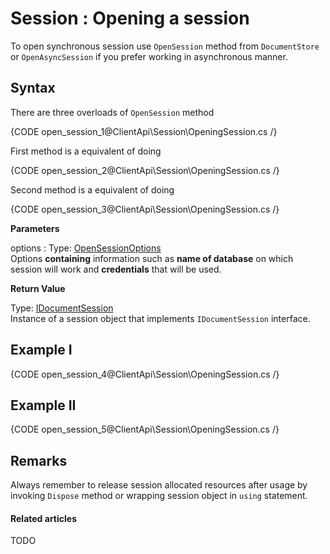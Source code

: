 # Session : Opening a session

To open synchronous session use `OpenSession` method from `DocumentStore` or `OpenAsyncSession` if you prefer working in asynchronous manner.

## Syntax

There are three overloads of `OpenSession` method

{CODE open_session_1@ClientApi\Session\OpeningSession.cs /}

First method is a equivalent of doing

{CODE open_session_2@ClientApi\Session\OpeningSession.cs /}

Second method is a equivalent of doing

{CODE open_session_3@ClientApi\Session\OpeningSession.cs /}

**Parameters**   

options
:   Type: [OpenSessionOptions]()   
Options **containing** information such as **name of database** on which session will work and **credentials** that will be used.

**Return Value**

Type: [IDocumentSession]()   
Instance of a session object that implements `IDocumentSession` interface.

## Example I

{CODE open_session_4@ClientApi\Session\OpeningSession.cs /}

## Example II

{CODE open_session_5@ClientApi\Session\OpeningSession.cs /}

## Remarks

Always remember to release session allocated resources after usage by invoking `Dispose` method or wrapping session object in `using` statement.

#### Related articles

TODO